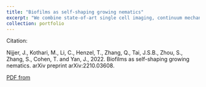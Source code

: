 ```yaml
---
title: "Biofilms as self-shaping growing nematics"
excerpt: "We combine state-of-art single cell imaging, continuum mechanics, and agent-based modeling to systematically investigate the growth dynamics of 3D E. coli biofilms. <br/><img src='/images/500x300.png'>"
collection: portfolio
---
```

Citation:

Nijjer, J., Kothari, M., Li, C., Henzel, T., Zhang, Q., Tai, J.S.B., Zhou, S., Zhang, S., Cohen, T. and Yan, J., 2022. Biofilms as self-shaping growing nematics. arXiv preprint arXiv:2210.03608.

[PDF from](http://lichanghao.github.io/files/Biofilms_as_self-shaping_growing_nematics.pdf)
